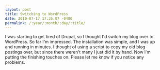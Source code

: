 ```yaml
---
layout: post
title: Switching to WordPress
date: 2010-07-17 17:36:07 -0400
permalink: /:year/:month/:day/:title/
---
```

I was starting to get tired of Drupal, so I thought I'd switch my blog over to WordPress.  So far I'm impressed.  The installation was simple, and I was up and running in minutes.  I thought of using a script to copy my old blog postings over, but since there weren't many I just did it by hand.  Now I'm putting the finishing touches on.  Please let me know if you notice any problems.
